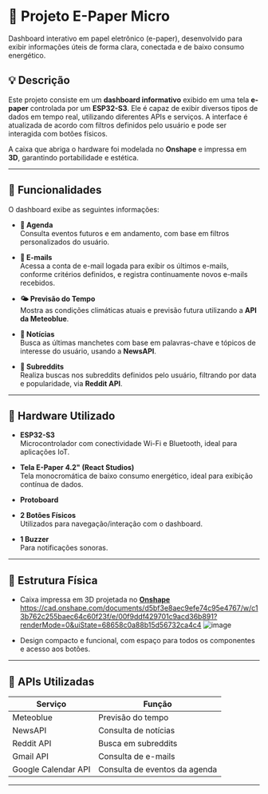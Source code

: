 # 📘 Projeto E-Paper Micro

Dashboard interativo em papel eletrônico (e-paper), desenvolvido para exibir informações úteis de forma clara, conectada e de baixo consumo energético.

## 💡 Descrição

Este projeto consiste em um **dashboard informativo** exibido em uma tela **e-paper** controlada por um **ESP32-S3**. Ele é capaz de exibir diversos tipos de dados em tempo real, utilizando diferentes APIs e serviços. A interface é atualizada de acordo com filtros definidos pelo usuário e pode ser interagida com botões físicos.

A caixa que abriga o hardware foi modelada no **Onshape** e impressa em **3D**, garantindo portabilidade e estética.

---

## 🚀 Funcionalidades

O dashboard exibe as seguintes informações:

- **📅 Agenda**  
  Consulta eventos futuros e em andamento, com base em filtros personalizados do usuário.

- **📨 E-mails**  
  Acessa a conta de e-mail logada para exibir os últimos e-mails, conforme critérios definidos, e registra continuamente novos e-mails recebidos.

- **🌤️ Previsão do Tempo**  
  Mostra as condições climáticas atuais e previsão futura utilizando a **API da Meteoblue**.

- **📰 Notícias**  
  Busca as últimas manchetes com base em palavras-chave e tópicos de interesse do usuário, usando a **NewsAPI**.

- **👾 Subreddits**  
  Realiza buscas nos subreddits definidos pelo usuário, filtrando por data e popularidade, via **Reddit API**.

---

## 🔌 Hardware Utilizado

- **ESP32-S3**  
  Microcontrolador com conectividade Wi-Fi e Bluetooth, ideal para aplicações IoT.

- **Tela E-Paper 4.2" (React Studios)**  
  Tela monocromática de baixo consumo energético, ideal para exibição contínua de dados.

- **Protoboard**

- **2 Botões Físicos**  
  Utilizados para navegação/interação com o dashboard.

- **1 Buzzer**  
  Para notificações sonoras.

---

## 🔧 Estrutura Física

- Caixa impressa em 3D projetada no [**Onshape**](https://www.onshape.com/)
https://cad.onshape.com/documents/d5bf3e8aec9efe74c95e4767/w/c13b762c255baec64c60f23f/e/00f9ddf429701c9acd36b891?renderMode=0&uiState=68658c0a88b15d56732ca4c4
![image](https://github.com/user-attachments/assets/9010bae8-edba-41b9-8cd1-254abb99af8d)


- Design compacto e funcional, com espaço para todos os componentes e acesso aos botões.

---

## 🧠 APIs Utilizadas

| Serviço       | Função                                 |
|---------------|----------------------------------------|
| Meteoblue     | Previsão do tempo                      |
| NewsAPI       | Consulta de notícias                   |
| Reddit API    | Busca em subreddits                    |
| Gmail API     | Consulta de e-mails                    |
| Google Calendar API | Consulta de eventos da agenda |

---
